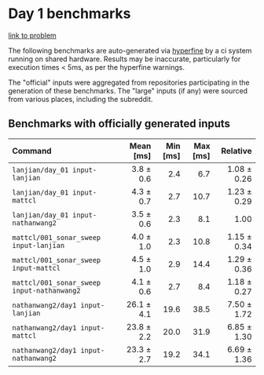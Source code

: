 # Day 1 benchmarks

[link to problem](http://adventofcode.com/2021/day/1)

The following benchmarks are auto-generated via [hyperfine](https://github.com/sharkdp/hyperfine) by a ci system running on shared hardware. Results may be inaccurate, particularly for execution times < 5ms, as per the hyperfine warnings.

The "official" inputs were aggregated from repositories participating in the generation of these benchmarks. The "large" inputs (if any) were sourced from various places, including the subreddit.

## Benchmarks with officially generated inputs
| Command | Mean [ms] | Min [ms] | Max [ms] | Relative |
|:---|---:|---:|---:|---:|
| `lanjian/day_01 input-lanjian` | 3.8 ± 0.6 | 2.4 | 6.7 | 1.08 ± 0.26 |
| `lanjian/day_01 input-mattcl` | 4.3 ± 0.7 | 2.7 | 10.7 | 1.23 ± 0.29 |
| `lanjian/day_01 input-nathanwang2` | 3.5 ± 0.6 | 2.3 | 8.1 | 1.00 |
| `mattcl/001_sonar_sweep input-lanjian` | 4.0 ± 1.0 | 2.3 | 10.8 | 1.15 ± 0.34 |
| `mattcl/001_sonar_sweep input-mattcl` | 4.5 ± 1.0 | 2.9 | 14.4 | 1.29 ± 0.36 |
| `mattcl/001_sonar_sweep input-nathanwang2` | 4.1 ± 0.6 | 2.7 | 8.4 | 1.18 ± 0.27 |
| `nathanwang2/day1 input-lanjian` | 26.1 ± 4.1 | 19.6 | 38.5 | 7.50 ± 1.72 |
| `nathanwang2/day1 input-mattcl` | 23.8 ± 2.2 | 20.0 | 31.9 | 6.85 ± 1.30 |
| `nathanwang2/day1 input-nathanwang2` | 23.3 ± 2.7 | 19.2 | 34.1 | 6.69 ± 1.36 |

